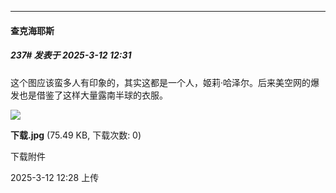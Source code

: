 ﻿
*****

####  查克海耶斯  
##### 237#       发表于 2025-3-12 12:31

这个图应该蛮多人有印象的，其实这都是一个人，姬莉·哈泽尔。后来美空网的爆发也是借鉴了这样大量露南半球的衣服。

<img src="https://img.saraba1st.com/forum/202503/12/122835xgjkvxr0kwmesi0r.jpg" referrerpolicy="no-referrer">

<strong>下载.jpg</strong> (75.49 KB, 下载次数: 0)

下载附件

2025-3-12 12:28 上传

